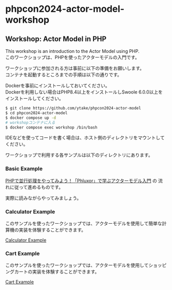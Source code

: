 # phpcon2024-actor-model-workshop

## Workshop: Actor Model in PHP

This workshop is an introduction to the Actor Model using PHP.  
このワークショップは、PHPを使ったアクターモデルの入門です。  

ワークショップに参加される方は事前に以下の準備をお願いします。  
コンテナを起動するところまでの手順は以下の通りです。  

Dockerを事前にインストールしておいてください。  
Dockerを利用しない場合はPHP8.4以上をインストールしSwoole 6.0.0以上をインストールしてください。

```bash
$ git clone https://github.com/ytake/phpcon2024-actor-model
$ cd phpcon2024-actor-model
$ docker compose up -d
# workshopコンテナに入る
$ docker compose exec workshop /bin/bash
```

IDEなどを使ってコードを書く場合は、ホスト側のディレクトリをマウントしてください。    

ワークショップで利用する各サンプルは以下のディレクトリにあります。

### Basic Example

[PHPで並行処理をやってみよう！「Phluxor」で学ぶアクターモデル入門](https://codezine.jp/article/detail/20281) の
流れに従って進めるものです。  

実際に読みながらやってみましょう。

### Calculator Example

このサンプルを使ったワークショップでは、アクターモデルを使用して簡単な計算機の実装を体験することができます。

[Calculator Example](calculator/readme.md)

### Cart Example

このサンプルを使ったワークショップでは、アクターモデルを使用してショッピングカートの実装を体験することができます。

[Cart Example](cart/readme.md)
